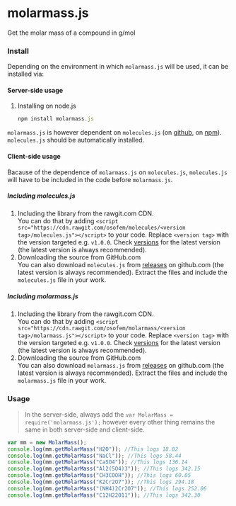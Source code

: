 # molarmass.js
Get the molar mass of a compound in g/mol

### Install
Depending on the environment in which `molarmass.js` will be used, it can be installed via:

#### Server-side usage
1. Installing on node.js
	```javascript
	npm install molarmass.js
	```
  
  `molarmass.js` is however dependent on `molecules.js`  (on [github](github.com/osofem/molecules), on [npm](https://www.npmjs.com/package/molecules.js)). `molecules.js` should be automatically installed.

#### Client-side usage

Bacause of the dependence of `molarmass.js` on `molecules.js`, `molecules.js` will have to be included in the code before `molarmass.js`.
##### Including molecules.js
1. Including the library from the rawgit.com CDN.<br>
	You can do that by adding <code>&lt;script src=&quot;https&#58;&#47;&#47;cdn.rawgit.com/osofem/molecules/&lt;version tag&gt;/molecules.js&quot;&gt;&lt;/script&gt;</code> to your code. Replace <code>&lt;version tag&gt;</code> with the version targeted e.g. `v1.0.0`. Check [versions](https://github.com/osofem/molecules/tags) for the latest version (the latest version is always recommended).
2. Downloading the source from GitHub.com<br>
	You can also download `molecules.js` from [releases](https://github.com/osofem/molecules/releases/) on github.com (the latest version is always recommended). Extract the files and include the `molecules.js` file in your work.
  
##### Including molarmass.js
1. Including the library from the rawgit.com CDN.<br>
	You can do that by adding <code>&lt;script src=&quot;https&#58;&#47;&#47;cdn.rawgit.com/osofem/molarmass/&lt;version tag&gt;/molarmass.js&quot;&gt;&lt;/script&gt;</code> to your code. Replace <code>&lt;version tag&gt;</code> with the version targeted e.g. `v1.0.0`. Check [versions](https://github.com/osofem/molarmass/tags) for the latest version (the latest version is always recommended).
2. Downloading the source from GitHub.com<br>
	You can also download `molarmass.js` from [releases](https://github.com/osofem/molarmass/releases/) on github.com (the latest version is always recommended). Extract the files and include the `molarmass.js` file in your work.
  
### Usage
> In the server-side, always add the `var MolarMass = require('molarmass.js');` however every other thing remains the same in both server-side and client-side.
```javascript
var mm = new MolarMass();
console.log(mm.getMolarMass("H2O")); //This logs 18.02
console.log(mm.getMolarMass("NaCl")); //This logs 58.44
console.log(mm.getMolarMass("CaSO4")); //This logs 136.14
console.log(mm.getMolarMass("Al2(SO4)3")); //This logs 342.15
console.log(mm.getMolarMass("CH3COOH")); //This logs 60.05
console.log(mm.getMolarMass("K2Cr2O7")); //This logs 294.18
console.log(mm.getMolarMass("(NH4)2Cr2O7")); //This logs 252.06
console.log(mm.getMolarMass("C12H22O11")); //This logs 342.30 
```
